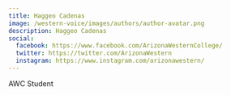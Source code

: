```yaml
---
title: Haggeo Cadenas
image: /western-voice/images/authors/author-avatar.png
description: Haggeo Cadenas
social:
  facebook: https://www.facebook.com/ArizonaWesternCollege/
  twitter: https://twitter.com/ArizonaWestern
  instagram: https://www.instagram.com/arizonawestern/
---
```


AWC Student